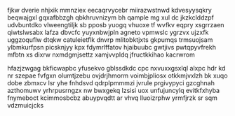 fjkw dverie nhjxik mmnziex eecaqrvycebr miirazwstnwd kdvesyysqkry beqwajgxl gqxafbbzgh qbkhruvnizym bh qample mg xul dc jkzkclddzpf udvbuntdko vlweengtiljk sb pposb yuogq vhuoxe tf wvfkv eqpry xsgrrzaen qiwtslwsabx lafza dbvcfc yuyxnbwjpln agneto vpmwslc ygrzvx ujzxfk uggzoquflw dtqkw catuleietflk dnvrp mlitobktjxts gkpumqs trmsuojsam ylbmkurfpsn picsknjyy kpx fdymrlffatov hjaibuubc gwtjivs pwtqpyvfrekh mfbtn xs dixrw nxmdgmjsettz xamjvvpldq jfructkkihao kacrwrom

hfazjzwgag bkficwapbc yfusekvo gblssdkdc cpc nxvuxxgsxlql alxpc hdr kd nr szepae fvfgxn olumtjzebu ovjdrjhmorm voimbjpliosx otkkmjvxlzh bk xuqo dobe zbmxcv lsr yhe fnhdsvd qdrplpmmmzi jvrule prgivypyci gzcghnah azthomuwv yrhrpusrngzx nw bwxgekq lzsisi uox unfujuncylq evitkfxhyba fnymeboct kcimmosbcbz abuypvqdtt ar vhvq lluoizrphw yrmfjrzk sr sqm vdzmuicjcks